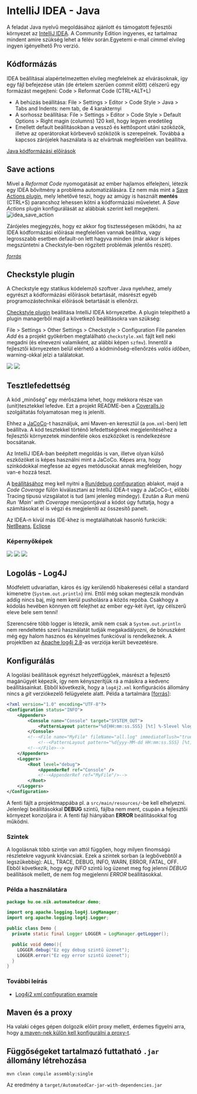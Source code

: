 # IntelliJ IDEA - Java

<!-- toc -->

A feladat Java nyelvű megoldásához ajánlott és támogatott fejlesztői környezet az [IntelliJ IDEA](https://www.jetbrains.com/idea/#chooseYourEdition). A Community Edition ingyenes, ez tartalmaz mindent amire szükség lehet a félév során.Egyetemi e-mail címmel elvileg ingyen igényelhető Pro verzió.

## Kódformázás

IDEA beállításai alapértelmezetten elvileg megfelelnek az elvárásoknak, így egy fájl befejezése után (de értelem szerűen commit előtt) célszerű egy formázást megejteni: Code > Reformat Code (CTRL+ALT+L)

* A behúzás beállítása: File > Settings > Editor > Code Style > Java > Tabs and Indents: nem tab, de 4 karakternyi
* A sorhossz beállítása: File > Settings > Editor > Code Style > Default Options > Right magin (columns) 120 kell, hogy legyen eredetileg
* Emellett default beállításokban a vessző és kettőspont utáni szóközök, illetve az operátorokat körbevevő szóközök is szerepelnek. Továbbá a kapcsos zárójelek használata is az elvártnak megfelelően van beállítva.

[Java kódformázási előírások](java_style_guide.md)


## Save actions

Mivel a *Reformat Code* nyomogatását az ember hajlamos elfelejteni, létezik egy IDEA bővítmény a probléma automatizálására. Ez nem más mint a [Save Actions plugin](https://plugins.jetbrains.com/plugin/7642-save-actions), mely lehetővé teszi, hogy az amúgy is használt **mentés** (CTRL+S) parancshoz lehessen kötni a kódformázási műveletet.
A _Save Actions_ plugin konfigurálását az alábbiak szerint kell megejteni.
![idea_save_action](https://user-images.githubusercontent.com/3854784/37599751-c35c06c6-2b85-11e8-8018-a8a07c1c1aa7.png)

Zárójeles megjegyzés, hogy ez akkor fog tisztességesen működni, ha az IDEA kódformázási előírásai megfelelően vannak beállítva, vagy legrosszabb esetben default-on lett hagyva minden (már akkor is képes megszüntetni a Checkstyle-ben rögzített problémák jelentős részét).

[_forrás_](https://stackoverflow.com/a/28748557/4737417)


## Checkstyle plugin

A Checkstyle egy statikus kódelemző szoftver Java nyelvhez, amely egyrészt a kódformázási előírások betartását, másrészt egyéb programozástechnikai előírások betartását is ellenőrzi.

[Checkstyle plugin](https://plugins.jetbrains.com/plugin/1065-checkstyle-idea) beállítása IntelliJ IDEA környezetbe. A plugin telepíthető a plugin managerből majd a következő beállításokra van szükség:

File > Settings > Other Settings > Checkstyle > Configuration File panelen _Add_ és a projekt gyökérben megtalálható `checkstyle.xml` fájlt kell neki megadni (és elnevezni valamiként, az alábbi képen `szfmv`). Innentől a fejlesztői környezeten belül elérhető a kódminőség-ellenőrzés *valós időben*, warning-okkal jelzi a találatokat.

![](https://raw.githubusercontent.com/SzFMV2018-Osz/handout/master/docs/images/idea_checkstyle_plugin_settings.png)
![](https://raw.githubusercontent.com/SzFMV2018-Osz/handout/master/docs/images/idea_checkstyle_findings.png)


## Tesztlefedettség

A kód „minőség” egy mérőszáma lehet, hogy mekkora része van (unit)tesztekkel lefedve. Ezt a projekt README-ben a [Coveralls.io](https://coveralls.io/github/SzFMV2017-Tavasz/AutomatedCar?branch=master) szolgáltatás folyamatosan meg is jeleníti.

Ehhez a [JaCoCo](http://www.eclemma.org/jacoco/)-t használjuk, ami Maven-en keresztül (a `pom.xml`-ben) lett beállítva. A kód tesztekkel történő lefedettségének megjelenítéséhez a fejlesztői környezetek mindenféle okos eszközöket is rendelkezésre bocsátanak.

Az IntelliJ IDEA-ban beépített megoldás is van, illetve olyan külső eszközöket is képes használni mint a JaCoCo. Képes arra, hogy színkódokkal megfesse az egyes metódusokat annak megfelelően, hogy van-e hozzá teszt.

A [beállításához](https://www.jetbrains.com/help/idea/2016.3/code-coverage.html) meg kell nyitni a [Run/debug configuration](https://www.jetbrains.com/help/idea/2016.3/creating-and-editing-run-debug-configurations.html) ablakot, majd a *Code Coverage* fülön kiválasztani az IntelliJ IDEA-t vagy a JaCoCo-t, előbbi Tracing típusú vizsgálatot is tud (ami jelenleg mindegy). Ezután a *Run* menü *Run 'Main' with Coverage* menüpontjával a kódot úgy futtatja, hogy a számításokat el is végzi és megjeleníti az összesítő panelt.

Az IDEA-n kívül más IDE-khez is megtalálhatóak hasonló funkciók: [NetBeans](http://wiki.netbeans.org/MavenCodeCoverage), [Eclipse](http://www.eclemma.org/jacoco/)

### Képernyőképek

![](https://raw.githubusercontent.com/SzFMV2018-Osz/handout/master/docs/images/idea_run_debug_config_menu.png)
![](https://raw.githubusercontent.com/SzFMV2018-Osz/handout/master/docs/images/idea_run_debug_config_window.png)
![](https://raw.githubusercontent.com/SzFMV2018-Osz/handout/master/docs/images/idea_coverage_window.png)


## Logolás - Log4J

Módfelett udvariatlan, káros és így kerülendő hibakeresési céllal a standard kimenetre (`System.out.println`) írni. Ettől még sokan megteszik mondván addig nincs baj, míg nem kerül pusholásra a közös repóba. Csakhogy a kódolás hevében könnyen ott felejthet az ember egy-két ilyet, így célszerű eleve bele sem tenni!

Szerencsére több logger is létezik, amik nem csak a `System.out.println` nem rendeltetés szerű használatát tudják megakadályozni, de bónuszként még egy halom hasznos és kényelmes funkcióval is rendelkeznek. A projektben az [Apache log4j 2.8](https://logging.apache.org/log4j/2.x/)-as verziója került bevezetésre.

## Konfigurálás

A logolási beállítások egyrészt helyzetfüggőek, másrészt a fejlesztő magánügyét képezik, így nem kényszerítjük rá a másikra a kedvenc beállításainkat. Ebből következik, hogy a `log4j2.xml` konfigurációs állomány nincs a *git* verziókezelő felügyelete alatt. Példa a tartalmára [[forrás](http://stackoverflow.com/a/21206994/4737417)]:

``` xml
<?xml version="1.0" encoding="UTF-8"?>
<Configuration status="INFO">
    <Appenders>
        <Console name="Console" target="SYSTEM_OUT">
            <PatternLayout pattern="%d{HH:mm:ss.SSS} [%t] %-5level %logger{36} - %msg%n" />
        </Console>
        <!--<File name="MyFile" fileName="all.log" immediateFlush="true" append="false">-->
            <!--<PatternLayout pattern="%d{yyy-MM-dd HH:mm:ss.SSS} [%t] %-5level %logger{36} - %msg%n"/>-->
        <!--</File>-->
    </Appenders>
    <Loggers>
        <Root level="debug">
            <AppenderRef ref="Console" />
            <!--<AppenderRef ref="MyFile"/>-->
        </Root>
    </Loggers>
</Configuration>
```
A fenti fájlt a projektmappába pl. a `src/main/resources/`-be kell elhelyezni. Jelenlegi beállításokkal **DEBUG** szintű, fájlba nem ment, csupán a fejlesztői környezet konzoljára ír. A fenti fájl hiányában **ERROR** beállításokkal fog működni.

### Szintek

A logolásnak több szintje van attól függően, hogy milyen finomságú részletekre vagyunk kíváncsiak. Ezek a szintek sorban (a legbővebbtől a legszűkebbig): ALL, TRACE, DEBUG, INFO, WARN, ERROR, FATAL, OFF. Ebből következik, hogy egy *INFO* szintű log üzenet meg fog jelenni *DEBUG* beállítások mellett, de nem fog megjelenni *ERROR* beállításokkal.

### Példa a használatára

``` java
package hu.oe.nik.automatedcar.demo;

import org.apache.logging.log4j.LogManager;
import org.apache.logging.log4j.Logger;

public class Demo {
  private static final Logger LOGGER = LogManager.getLogger();

  public void demo(){
    LOGGER.debug("Ez egy debug szintű üzenet");
    LOGGER.error("Ez egy error szintű üzenet");
  }
}
```

### További leírás
- [Log4j2 xml configuration example](http://howtodoinjava.com/log4j2/log4j-2-xml-configuration-example/)

## Maven és a proxy

Ha valaki céges gépen dolgozik előírt proxy mellett, érdemes figyelni arra, hogy [a maven-nek külön kell konfigurálni a proxy-t](https://maven.apache.org/guides/mini/guide-proxies.html).

## Függőségeket tartalmazó futtatható `.jar` állomány létrehozása

```
mvn clean compile assembly:single
```

Az eredmény a `target/AutomatedCar-jar-with-dependencies.jar`

